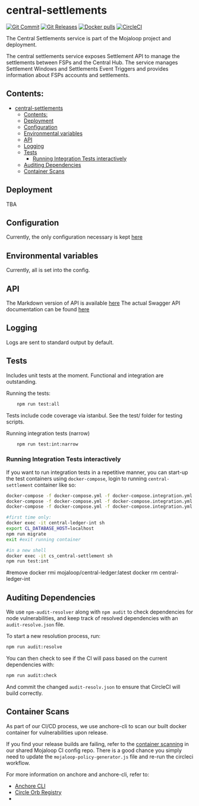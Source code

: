 # central-settlements
[![Git Commit](https://img.shields.io/github/last-commit/mojaloop/central-settlement.svg?style=flat)](https://github.com/mojaloop/central-settlement/commits/master)
[![Git Releases](https://img.shields.io/github/release/mojaloop/central-settlement.svg?style=flat)](https://github.com/mojaloop/central-settlement/releases)
[![Docker pulls](https://img.shields.io/docker/pulls/mojaloop/central-settlement.svg?style=flat)](https://hub.docker.com/r/mojaloop/central-settlement)
[![CircleCI](https://circleci.com/gh/mojaloop/central-settlement.svg?style=svg)](https://app.circleci.com/pipelines/github/mojaloop/central-settlement)


The Central Settlements service is part of the Mojaloop project and deployment.

The central settlements service exposes Settlement API to manage the settlements between FSPs and the Central Hub.
The service manages Settlement Windows and Settlements Event Triggers and provides information about FSPs accounts and settlements.

## Contents:

- [central-settlements](#central-settlements)
  - [Contents:](#contents)
  - [Deployment](#deployment)
  - [Configuration](#configuration)
  - [Environmental variables](#environmental-variables)
  - [API](#api)
  - [Logging](#logging)
  - [Tests](#tests)
    - [Running Integration Tests interactively](#running-integration-tests-interactively)
  - [Auditing Dependencies](#auditing-dependencies)
  - [Container Scans](#container-scans)

## Deployment

TBA

## Configuration

Currently, the only configuration necessary is kept [here](./config/default.json)

## Environmental variables

Currently, all is set into the config.

## API

The Markdown version of API is available [here](./APIDefinition.md)
The actual Swagger API documentation can be found [here](./src/interface/swagger.json)

## Logging

Logs are sent to standard output by default.

## Tests

Includes unit tests at the moment. Functional and integration are outstanding.

Running the tests:

```bash
    npm run test:all
```

Tests include code coverage via istanbul. See the test/ folder for testing scripts.

Running integration tests (narrow)

```bash
    npm run test:int:narrow
```

### Running Integration Tests interactively

If you want to run integration tests in a repetitive manner, you can start-up the test containers using `docker-compose`, login to running `central-settlement` container like so:

```bash
docker-compose -f docker-compose.yml -f docker-compose.integration.yml up -d
docker-compose -f docker-compose.yml -f docker-compose.integration.yml up -d mysql kafka central-ledger
docker-compose -f docker-compose.yml -f docker-compose.integration.yml up mysql kafka central-ledger

#first time only:
docker exec -it central-ledger-int sh
export CL_DATABASE_HOST=localhost
npm run migrate
exit #exit running container

#in a new shell
docker exec -it cs_central-settlement sh
npm run test:int
```

#remove
docker rmi mojaloop/central-ledger:latest
docker rm central-ledger-int

## Auditing Dependencies

We use `npm-audit-resolver` along with `npm audit` to check dependencies for node vulnerabilities, and keep track of resolved dependencies with an `audit-resolve.json` file.

To start a new resolution process, run:
```bash
npm run audit:resolve
```

You can then check to see if the CI will pass based on the current dependencies with:
```bash
npm run audit:check
```

And commit the changed `audit-resolv.json` to ensure that CircleCI will build correctly.

## Container Scans

As part of our CI/CD process, we use anchore-cli to scan our built docker container for vulnerabilities upon release.

If you find your release builds are failing, refer to the [container scanning](https://github.com/mojaloop/ci-config#container-scanning) in our shared Mojaloop CI config repo. There is a good chance you simply need to update the `mojaloop-policy-generator.js` file and re-run the circleci workflow.

For more information on anchore and anchore-cli, refer to:
- [Anchore CLI](https://github.com/anchore/anchore-cli)
- [Circle Orb Registry](https://circleci.com/orbs/registry/orb/anchore/anchore-engine)
- 
